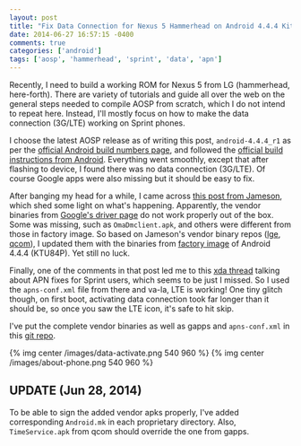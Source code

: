 ```yaml
---
layout: post
title: "Fix Data Connection for Nexus 5 Hammerhead on Android 4.4.4 Kitkat"
date: 2014-06-27 16:57:15 -0400
comments: true
categories: ['android']
tags: ['aosp', 'hammerhead', 'sprint', 'data', 'apn']
---
```


Recently, I need to build a working ROM for Nexus 5 from LG (hammerhead,
here-forth). There are variety of tutorials and guide all over the web on the
general steps needed to compile AOSP from scratch, which I do not intend to
repeat here. Instead, I'll mostly focus on how to make the data connection
(3G/LTE) working on Sprint phones.

<!--more-->

I choose the latest AOSP release as of writing this post, `android-4.4.4_r1` as
per the [official Android build numbers page][build], and followed the 
[official build instructions from Android][instr]. Everything went smoothly, except that
after flashing to device, I found there was no data connection (3G/LTE). Of
course Google apps were also missing but it should be easy to fix.

After banging my head for a while, I came across [this post from Jameson][jam],
which shed some light on what's happening. Apparently, the vendor binaries from
[Google's driver page][driver] do not work properly out of the box. Some was
missing, such as `OmaDmclient.apk`, and others were different from those in
factory image. So based on Jameson's vendor binary repos ([lge][lge],
[qcom][qcom]), I updated them with the binaries from [factory image][factory] of
Android 4.4.4 (KTU84P). Yet still no luck.

Finally, one of the comments in that post led me to this [xda thread][xda]
talking about APN fixes for Sprint users, which seems to be just I missed. So I
used the `apns-conf.xml` file from there and va-la, LTE is working! One tiny
glitch though, on first boot, activating data connection took far longer than it
should be, so once you saw the LTE icon, it's safe to hit skip.

I've put the complete vendor binaries as well as gapps and `apns-conf.xml` in
this [git repo][repo].

{% img center /images/data-activate.png 540 960 %}
{% img center /images/about-phone.png 540 960 %}

## UPDATE (Jun 28, 2014)

To be able to sign the added vendor apks properly, I've added corresponding
`Android.mk` in each proprietary directory. Also, `TimeService.apk` from qcom
should override the one from gapps.


[build]: https://source.android.com/source/build-numbers.html
[instr]: https://source.android.com/source/building.html
[jam]: http://nosemaj.org/howto-build-android-kitkat-nexus-5
[driver]: https://developers.google.com/android/nexus/drivers#hammerheadktu84p
[factory]: https://developers.google.com/android/nexus/images#hammerheadktu84p
[lge]: https://github.com/jamesonwilliams/vendor_lge_hammerhead
[qcom]: https://github.com/jamesonwilliams/vendor_qcom_hammerhead
[xda]: http://forum.xda-developers.com/google-nexus-5/general/fix-sprint-data-to-custom-roms-t2541924
[repo]: https://github.com/jhshi/aosp.hammerhead.4.4.4_r1.vendor
